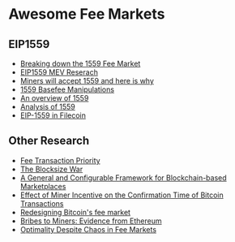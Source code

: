 # Awesome Fee Markets

## EIP1559
- [Breaking down the 1559 Fee Market](https://blog.bitmex.com/breaking-down-the-fee-market-eip-1559/)
- [EIP1559 MEV Reserach](https://github.com/flashbots/research-mev-eip1559)
- [Miners will accept 1559 and here is why](https://insights.deribit.com/market-research/miners-will-accept-eip-1559-here-is-why/)
- [1559 Basefee Manipulations](https://medium.com/oiler-network/oiler-research-eip-1559-basefee-manipulations-6de2d177bd66)
- [An overview of 1559](https://www.galaxy.com/research/insights/eip-1559-major-ethereum-upgrade/)
- [Analysis of 1559](https://insights.deribit.com/market-research/analysis-of-eip-1559/)
- [EIP-1559 in Filecoin](https://filecoin.io/blog/posts/eip-1559-in-filecoin/)

## Other Research
- [Fee Transaction Priority](https://docs.solana.com/proposals/fee_transaction_priority)
- [The Blocksize War](https://blog.bitmex.com/the-blocksize-war/)
- [A General and Configurable Framework for Blockchain-based Marketplaces](https://arxiv.org/abs/2103.11765)
- [Effect of Miner Incentive on the Confirmation Time of Bitcoin Transactions](https://arxiv.org/abs/2111.02725)
- [Redesigning Bitcoin's fee market
](https://arxiv.org/abs/1709.08881)
- [Bribes to Miners: Evidence from Ethereum](https://arxiv.org/abs/2203.14601)
- [Optimality Despite Chaos in Fee Markets](https://arxiv.org/abs/2212.07175)